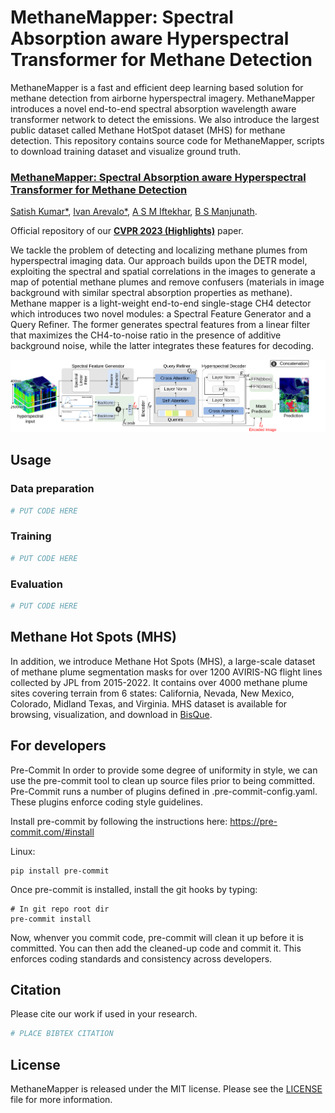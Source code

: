 # MethaneMapper: Spectral Absorption aware Hyperspectral Transformer for Methane Detection #

MethaneMapper is a fast and efficient deep learning based solution for methane detection from airborne hyperspectral imagery. MethaneMapper introduces a novel end-to-end spectral absorption wavelength aware transformer network to detect the emissions. We also introduce the largest public dataset called Methane HotSpot dataset (MHS) for methane detection. This repository contains source code for MethaneMapper, scripts to download training dataset and visualize ground truth.

### [**MethaneMapper: Spectral Absorption aware Hyperspectral Transformer for Methane Detection**](https://openaccess.thecvf.com/content/CVPR2023/papers/Kumar_MethaneMapper_Spectral_Absorption_Aware_Hyperspectral_Transformer_for_Methane_Detection_CVPR_2023_paper.pdf)
[Satish Kumar*](https://www.linkedin.com/in/satish-kumar-81912540/), [Ivan Arevalo*](), [A S M Iftekhar](), [B S Manjunath](https://vision.ece.ucsb.edu/people/bs-manjunath).

Official repository of our [**CVPR 2023 (Highlights)**](https://openaccess.thecvf.com/content/CVPR2023/papers/Kumar_MethaneMapper_Spectral_Absorption_Aware_Hyperspectral_Transformer_for_Methane_Detection_CVPR_2023_paper.pdf) paper.

We tackle the problem of detecting and localizing methane plumes from hyperspectral imaging data.
Our approach builds upon the DETR model, exploiting the spectral and spatial correlations in the images
to generate a map of potential methane plumes and remove confusers (materials in image background with similar
spectral absorption properties as methane). Methane mapper is a light-weight end-to-end single-stage
CH4 detector which introduces two novel modules: a Spectral Feature Generator and a Query Refiner.
The former generates spectral features from a linear filter that maximizes the CH4-to-noise ratio in the presence of
additive background noise, while the latter integrates these features for decoding.

![Alt text](./docs/architecture.png)

## Usage

### Data preparation

```bash
# PUT CODE HERE
```

### Training

```bash
# PUT CODE HERE
```

### Evaluation

```bash
# PUT CODE HERE
```

## Methane Hot Spots (MHS)

In addition, we introduce Methane Hot Spots (MHS), a large-scale dataset of methane
plume segmentation masks for over 1200 AVIRIS-NG flight
lines collected by JPL from 2015-2022. It contains over 4000 methane plume
sites covering terrain from 6 states: California, Nevada, New Mexico, Colorado,
Midland Texas, and Virginia. MHS dataset is available for browsing, visualization, and download in [BisQue]().

## For developers
Pre-Commit
In order to provide some degree of uniformity in style, we can use the pre-commit tool to clean up source files prior to being committed. Pre-Commit runs a number of plugins defined in .pre-commit-config.yaml. These plugins enforce coding style guidelines.

Install pre-commit by following the instructions here: https://pre-commit.com/#install

Linux:
```
pip install pre-commit
```

Once pre-commit is installed, install the git hooks by typing:
```
# In git repo root dir
pre-commit install
```
Now, whenver you commit code, pre-commit will clean it up before it is committed. You can then add the cleaned-up code and commit it. This enforces coding standards and consistency across developers.

## Citation
Please cite our work if used in your research.
```bash
# PLACE BIBTEX CITATION
```

## License
MethaneMapper is released under the MIT license. Please see the [LICENSE](./LICENSE) file for more information.
